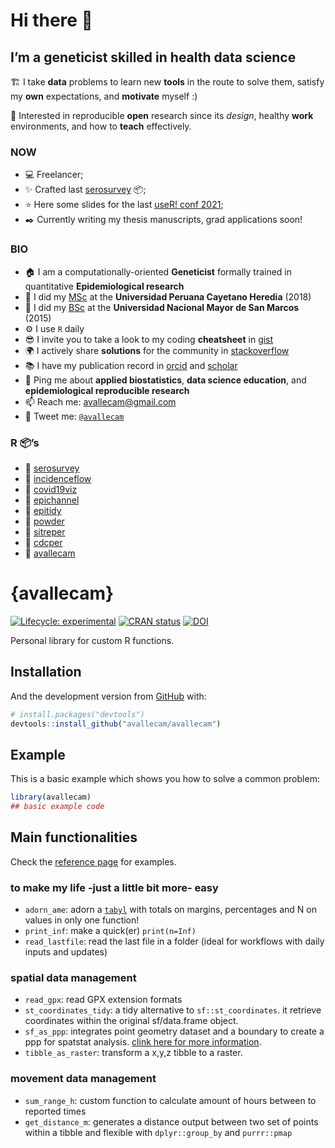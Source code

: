 
<!-- README.md is generated from README.Rmd. Please edit that file -->

# Hi there 👋

## I’m a geneticist skilled in health data science

🏗️ I take **data** problems to learn new **tools** in the route to solve
them, satisfy my **own** expectations, and **motivate** myself :)

🌱 Interested in reproducible **open** research since its *design*,
healthy **work** environments, and how to **teach** effectively.

### NOW

-   💻 Freelancer;
-   ✨ Crafted last [serosurvey](https://github.com/avallecam/serosurvey)
    :package:;
-   ⭐ Here some slides for the last [useR! conf
    2021](https://github.com/avallecam/serosurvey-user21);
-   ✒️ Currently writing my thesis manuscripts, grad applications soon!

### BIO

-   🏠 I am a computationally-oriented **Geneticist** formally trained in
    quantitative **Epidemiological research**
-   📜 I did my [MSc](https://github.com/avallecam/movmal) at the
    **Universidad Peruana Cayetano Heredia** (2018)
-   📜 I did my [BSc](https://github.com/avallecam/abnomic) at the
    **Universidad Nacional Mayor de San Marcos** (2015)
-   ⚙️ I use `R` daily
-   😎 I invite you to take a look to my coding **cheatsheet** in
    [gist](https://gist.github.com/avallecam)
-   🌍 I actively share **solutions** for the community in
    [stackoverflow](https://stackoverflow.com/users/6702544/avallecam)
-   📚 I have my publication record in
    [orcid](https://orcid.org/0000-0002-7779-481X) and
    [scholar](https://scholar.google.com/citations?user=p1Tq4esAAAAJ&hl=es)
-   💬 Ping me about **applied biostatistics**, **data science
    education**, and **epidemiological reproducible research**
-   📫 Reach me: [avallecam@gmail.com](avallecam@gmail.com)
-   🐤 Tweet me: [`@avallecam`](https://twitter.com/avallecam)

### R :package:’s

-   💙 [serosurvey](https://github.com/avallecam/serosurvey)
-   🚧 [incidenceflow](https://github.com/avallecam/incidenceflow)
-   💚 [covid19viz](https://github.com/avallecam/covid19viz)
-   💚 [epichannel](https://github.com/avallecam/epichannel)
-   💚 [epitidy](https://github.com/avallecam/epitidy)
-   💚 [powder](https://github.com/avallecam/powder)
-   🚧 [sitreper](https://github.com/avallecam/sitreper)
-   💚 [cdcper](https://github.com/avallecam/cdcper)
-   🔻 [avallecam](https://github.com/avallecam/avallecam)

# {avallecam}

<!-- badges: start -->

[![Lifecycle:
experimental](https://img.shields.io/badge/lifecycle-experimental-orange.svg)](https://www.tidyverse.org/lifecycle/#experimental)
[![CRAN
status](https://www.r-pkg.org/badges/version/avallecam)](https://cran.r-project.org/package=avallecam)
[![DOI](https://zenodo.org/badge/DOI/10.5281/zenodo.4014183.svg)](https://doi.org/10.5281/zenodo.4014183)
<!-- badges: end -->

Personal library for custom R functions.

## Installation

<!-- You can install the released version of avallecam from [CRAN](https://CRAN.R-project.org) with: -->
<!-- ``` r -->
<!-- install.packages("avallecam") -->
<!-- ``` -->

And the development version from [GitHub](https://github.com/) with:

``` r
# install.packages("devtools")
devtools::install_github("avallecam/avallecam")
```

## Example

This is a basic example which shows you how to solve a common problem:

``` r
library(avallecam)
## basic example code
```

## Main functionalities

Check the [reference
page](https://avallecam.github.io/avallecam/reference/index.html) for
examples.

### to make my life -just a little bit more- easy

-   `adorn_ame`: adorn a
    [`tabyl`](https://cran.r-project.org/web/packages/janitor/vignettes/janitor.html#tabyl---a-better-version-of-table)
    with totals on margins, percentages and N on values in only one
    function!
-   `print_inf`: make a quick(er) `print(n=Inf)`
-   `read_lastfile`: read the last file in a folder (ideal for workflows
    with daily inputs and updates)

### spatial data management

-   `read_gpx`: read GPX extension formats
-   `st_coordinates_tidy`: a tidy alternative to `sf::st_coordinates`.
    it retrieve coordinates within the original sf/data.frame object.
-   `sf_as_ppp`: integrates point geometry dataset and a boundary to
    create a ppp for spatstat analysis. [clink here for more
    information](https://github.com/r-spatial/sf/issues/1233).
-   `tibble_as_raster`: transform a x,y,z tibble to a raster.

### movement data management

-   `sum_range_h`: custom function to calculate amount of hours between
    to reported times
-   `get_distance_m`: generates a distance output between two set of
    points within a tibble and flexible with `dplyr::group_by` and
    `purrr::pmap`
